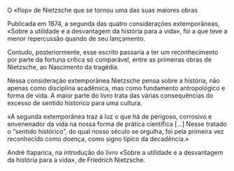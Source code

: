 O «flop» de Nietzsche que se tornou uma das suas maiores obras

Publicada em 1874, a segunda das quatro considerações extemporâneas, «Sobre a utilidade e a desvantagem da história para a vida», foi a que teve a menor repercussão quando de seu lançamento. 

Contudo, posteriormente, esse escrito passaria a ter um reconhecimento por parte da fortuna crítica só comparável, entre as primeiras obras de Nietzsche, ao Nascimento da tragédia.

Nessa consideração extemporânea Nietzsche pensa sobre a história, não apenas como disciplina acadêmica, mas como fundamento antropológico e forma de vida. A maior parte do livro trata das várias consequências do excesso de sentido histórico para uma cultura.

«A segunda extemporânea traz à luz o que há de perigoso, corrosivo e
envenenador da vida na nossa forma de prática científica [...] Nesse tratado o “sentido histórico”, do qual nosso século se orgulha, foi pela primeira vez reconhecido como doença, como signo típico da decadência.»

André Itaparica, na introdução do livro «Sobre a utilidade e a desvantagem da história para a vida», de Friedrich Nietzsche.
